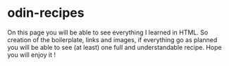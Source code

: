 # odin-recipes
On this page you will be able to see everything I learned in HTML. So creation of the boilerplate, links and images, if everything go as planned you will be able to see (at least) one full and understandable recipe. 
Hope you will enjoy it ! 